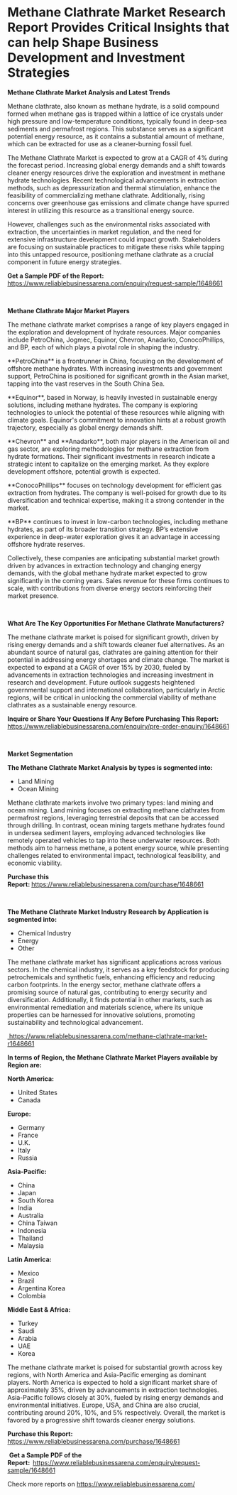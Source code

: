 <p><h1>Methane Clathrate Market Research Report Provides Critical Insights that can help Shape Business Development and Investment Strategies</h1></p><p><strong>Methane Clathrate Market Analysis and Latest Trends</strong></p>
<p><p>Methane clathrate, also known as methane hydrate, is a solid compound formed when methane gas is trapped within a lattice of ice crystals under high pressure and low-temperature conditions, typically found in deep-sea sediments and permafrost regions. This substance serves as a significant potential energy resource, as it contains a substantial amount of methane, which can be extracted for use as a cleaner-burning fossil fuel.</p><p>The Methane Clathrate Market is expected to grow at a CAGR of 4% during the forecast period. Increasing global energy demands and a shift towards cleaner energy resources drive the exploration and investment in methane hydrate technologies. Recent technological advancements in extraction methods, such as depressurization and thermal stimulation, enhance the feasibility of commercializing methane clathrate. Additionally, rising concerns over greenhouse gas emissions and climate change have spurred interest in utilizing this resource as a transitional energy source. </p><p>However, challenges such as the environmental risks associated with extraction, the uncertainties in market regulation, and the need for extensive infrastructure development could impact growth. Stakeholders are focusing on sustainable practices to mitigate these risks while tapping into this untapped resource, positioning methane clathrate as a crucial component in future energy strategies.</p></p>
<p><strong>Get a Sample PDF of the Report:&nbsp;</strong> <a href="https://www.reliablebusinessarena.com/enquiry/request-sample/1648661?utm_campaign=3041&utm_medium=2&utm_source=Github&utm_content=ia&utm_term=01042025&utm_id=methane-clathrate">https://www.reliablebusinessarena.com/enquiry/request-sample/1648661</a></p>
<p>&nbsp;</p>
<p><strong>Methane Clathrate Major Market Players</strong></p>
<p><p>The methane clathrate market comprises a range of key players engaged in the exploration and development of hydrate resources. Major companies include PetroChina, Jogmec, Equinor, Chevron, Anadarko, ConocoPhillips, and BP, each of which plays a pivotal role in shaping the industry.</p><p>**PetroChina** is a frontrunner in China, focusing on the development of offshore methane hydrates. With increasing investments and government support, PetroChina is positioned for significant growth in the Asian market, tapping into the vast reserves in the South China Sea.</p><p>**Equinor**, based in Norway, is heavily invested in sustainable energy solutions, including methane hydrates. The company is exploring technologies to unlock the potential of these resources while aligning with climate goals. Equinor's commitment to innovation hints at a robust growth trajectory, especially as global energy demands shift.</p><p>**Chevron** and **Anadarko**, both major players in the American oil and gas sector, are exploring methodologies for methane extraction from hydrate formations. Their significant investments in research indicate a strategic intent to capitalize on the emerging market. As they explore development offshore, potential growth is expected.</p><p>**ConocoPhillips** focuses on technology development for efficient gas extraction from hydrates. The company is well-poised for growth due to its diversification and technical expertise, making it a strong contender in the market.</p><p>**BP** continues to invest in low-carbon technologies, including methane hydrates, as part of its broader transition strategy. BP’s extensive experience in deep-water exploration gives it an advantage in accessing offshore hydrate reserves.</p><p>Collectively, these companies are anticipating substantial market growth driven by advances in extraction technology and changing energy demands, with the global methane hydrate market expected to grow significantly in the coming years. Sales revenue for these firms continues to scale, with contributions from diverse energy sectors reinforcing their market presence.</p></p>
<p>&nbsp;</p>
<p><strong>What Are The Key Opportunities For Methane Clathrate Manufacturers?</strong></p>
<p><p>The methane clathrate market is poised for significant growth, driven by rising energy demands and a shift towards cleaner fuel alternatives. As an abundant source of natural gas, clathrates are gaining attention for their potential in addressing energy shortages and climate change. The market is expected to expand at a CAGR of over 15% by 2030, fueled by advancements in extraction technologies and increasing investment in research and development. Future outlook suggests heightened governmental support and international collaboration, particularly in Arctic regions, will be critical in unlocking the commercial viability of methane clathrates as a sustainable energy resource.</p></p>
<p><strong>Inquire or Share Your Questions If Any Before Purchasing This Report:</strong> <a href="https://www.reliablebusinessarena.com/enquiry/pre-order-enquiry/1648661?utm_campaign=3041&utm_medium=2&utm_source=Github&utm_content=ia&utm_term=01042025&utm_id=methane-clathrate">https://www.reliablebusinessarena.com/enquiry/pre-order-enquiry/1648661</a></p>
<p>&nbsp;</p>
<p><strong>Market Segmentation</strong></p>
<p><strong>The Methane Clathrate Market Analysis by types is segmented into:</strong></p>
<p><ul><li>Land Mining</li><li>Ocean Mining</li></ul></p>
<p><p>Methane clathrate markets involve two primary types: land mining and ocean mining. Land mining focuses on extracting methane clathrates from permafrost regions, leveraging terrestrial deposits that can be accessed through drilling. In contrast, ocean mining targets methane hydrates found in undersea sediment layers, employing advanced technologies like remotely operated vehicles to tap into these underwater resources. Both methods aim to harness methane, a potent energy source, while presenting challenges related to environmental impact, technological feasibility, and economic viability.</p></p>
<p><strong>Purchase this Report:&nbsp;</strong><a href="https://www.reliablebusinessarena.com/purchase/1648661?utm_campaign=3041&utm_medium=2&utm_source=Github&utm_content=ia&utm_term=01042025&utm_id=methane-clathrate">https://www.reliablebusinessarena.com/purchase/1648661</a></p>
<p>&nbsp;</p>
<p><strong>The Methane Clathrate Market Industry Research by Application is segmented into:</strong></p>
<p><ul><li>Chemical Industry</li><li>Energy</li><li>Other</li></ul></p>
<p><p>The methane clathrate market has significant applications across various sectors. In the chemical industry, it serves as a key feedstock for producing petrochemicals and synthetic fuels, enhancing efficiency and reducing carbon footprints. In the energy sector, methane clathrate offers a promising source of natural gas, contributing to energy security and diversification. Additionally, it finds potential in other markets, such as environmental remediation and materials science, where its unique properties can be harnessed for innovative solutions, promoting sustainability and technological advancement.</p></p>
<p><a href="https://www.reliablebusinessarena.com/methane-clathrate-market-r1648661?utm_campaign=3041&utm_medium=2&utm_source=Github&utm_content=ia&utm_term=01042025&utm_id=methane-clathrate">&nbsp;https://www.reliablebusinessarena.com/methane-clathrate-market-r1648661</a></p>
<p><strong>In terms of Region, the Methane Clathrate Market Players available by Region are:</strong></p>
<p>
    <p> <strong> North America: </strong>
        <ul>
            <li>United States</li>
            <li>Canada</li>
        </ul>
        </p> 
    <p> <strong> Europe: </strong>
        <ul>
            <li>Germany</li>
            <li>France</li>
            <li>U.K.</li>
            <li>Italy</li>
            <li>Russia</li>
        </ul>
        </p> 
    <p> <strong> Asia-Pacific: </strong>
        <ul>
            <li>China</li>
            <li>Japan</li>
            <li>South Korea</li>
            <li>India</li>
            <li>Australia</li>
            <li>China Taiwan</li>
            <li>Indonesia</li>
            <li>Thailand</li>
            <li>Malaysia</li>
        </ul>
        </p> 
    <p> <strong> Latin America: </strong>
        <ul>
            <li>Mexico</li>
            <li>Brazil</li>
            <li>Argentina Korea</li>
            <li>Colombia</li>
        </ul>
        </p> 
    <p> <strong> Middle East & Africa: </strong>
        <ul>
            <li>Turkey</li>
            <li>Saudi</li>
            <li>Arabia</li>
            <li>UAE</li>
            <li>Korea</li>
        </ul>
    </p>
    </p>
<p><p>The methane clathrate market is poised for substantial growth across key regions, with North America and Asia-Pacific emerging as dominant players. North America is expected to hold a significant market share of approximately 35%, driven by advancements in extraction technologies. Asia-Pacific follows closely at 30%, fueled by rising energy demands and environmental initiatives. Europe, USA, and China are also crucial, contributing around 20%, 10%, and 5% respectively. Overall, the market is favored by a progressive shift towards cleaner energy solutions.</p></p>
<p><strong>Purchase this Report: </strong><a href="https://www.reliablebusinessarena.com/purchase/1648661?utm_campaign=3041&utm_medium=2&utm_source=Github&utm_content=ia&utm_term=01042025&utm_id=methane-clathrate">https://www.reliablebusinessarena.com/purchase/1648661</a></p>
<p>&nbsp;<strong>Get a Sample PDF of the Report:&nbsp;&nbsp;</strong><a href="https://www.reliablebusinessarena.com/enquiry/request-sample/1648661?utm_campaign=3041&utm_medium=2&utm_source=Github&utm_content=ia&utm_term=01042025&utm_id=methane-clathrate">https://www.reliablebusinessarena.com/enquiry/request-sample/1648661</a></p>
<p><strong></strong></p>
<p>Check more reports on <a href="https://www.reliablebusinessarena.com/?utm_campaign=3041&utm_medium=2&utm_source=Github&utm_content=ia&utm_term=01042025&utm_id=methane-clathrate">https://www.reliablebusinessarena.com/</a></p>